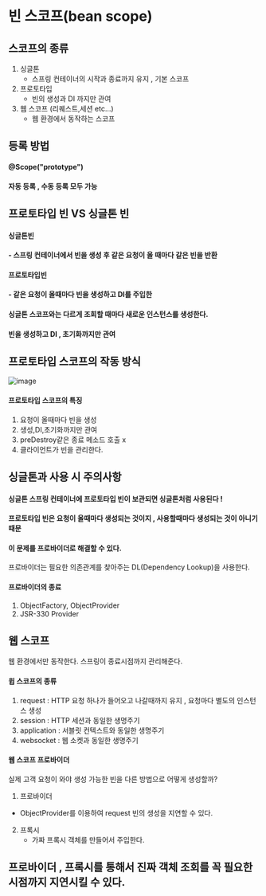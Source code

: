 # 빈 스코프(bean scope)

## 스코프의 종류

1. 싱글톤
   - 스프링 컨테이너의 시작과 종료까지 유지 , 기본 스코프
3. 프로토타입
   - 빈의 생성과 DI 까지만 관여
5. 웹 스코프 (리퀘스트,세션 etc...)
   - 웹 환경에서 동작하는 스코프

## 등록 방법

#### @Scope("prototype")

#### 자동 등록 , 수동 등록 모두 가능

## 프로토타입 빈 VS 싱글톤 빈

#### 싱글톤빈
#### - 스프링 컨테이너에서 빈을 생성 후 같은 요청이 올 때마다 같은 빈을 반환 

#### 프로토타입빈
#### - 같은 요청이 올때마다 빈을 생성하고 DI를 주입한

#### 싱글톤 스코프와는 다르게 조회할 때마다 새로운 인스턴스를 생성한다.
#### 빈을 생성하고 DI , 초기화까지만 관여

## 프로토타입 스코프의 작동 방식
![image](https://github.com/2jie0516/TIL/assets/102570281/c1458ceb-e1df-4b55-9c5f-69d4241a8a8c)

#### 프로토타입 스코프의 특징  
1. 요청이 올때마다 빈을 생성
2. 생성,DI,초기화까지만 관여
3. preDestroy같은 종료 메소드 호출 x
4. 클라이언트가 빈을 관리한다.


## 싱글톤과 사용 시 주의사항

#### 싱글톤 스프링 컨테이너에 프로토타입 빈이 보관되면 싱글톤처럼 사용된다 !
#### 프로토타입 빈은 요청이 올때마다 생성되는 것이지 , 사용할때마다 생성되는 것이 아니기 때문

#### 이 문제를 프로바이더로 해결할 수 있다.  

프로바이더는 필요한 의존관계를 찾아주는 DL(Dependency Lookup)을 사용한다.

#### 프로바이더의 종료

1. ObjectFactory, ObjectProvider
2. JSR-330 Provider 


## 웹 스코프

웹 환경에서만 동작한다.
스프링이 종료시점까지 관리해준다.

#### 윕 스코프의 종류
1. request : HTTP 요청 하나가 들어오고 나갈때까지 유지 , 요청마다 별도의 인스턴스 생성
2. session : HTTP 세션과 동일한 생명주기
3. application : 서블릿 컨텍스트와 동일한 생명주기
4. websocket : 웹 소켓과 동일한 생명주기

#### 웹 스코프 프로바이더

실제 고객 요청이 와야 생성 가능한 빈을 다른 방법으로 어떻게 생성할까?

1. 프로바이더
  - ObjectProvider를 이용하여 request 빈의 생성을 지연할 수 있다.
2. 프록시
   - 가짜 프록시 객체를 만들어서 주입한다.

## 프로바이더 , 프록시를 통해서 진짜 객체 조회를 꼭 필요한 시점까지 지연시킬 수 있다.
